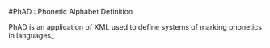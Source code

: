 #PhAD : Phonetic Alphabet Definition

PhAD is an application of XML used to define systems of marking phonetics in languages\_
